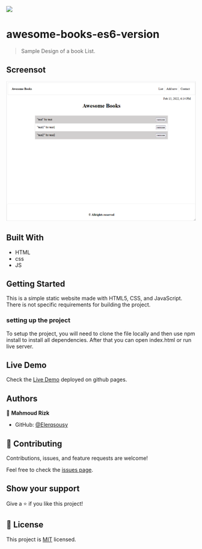 ![](https://img.shields.io/badge/Microverse-blueviolet)

# awesome-books-es6-version

> Sample Design of a book List.

## Screensot

![screenshot](./screenshot.png)

## Built With

- HTML
- css
- JS
## Getting Started

This is a simple static website made with HTML5, CSS, and JavaScript. There is not specific requirements for building the project.
### setting up the project
To setup the project, you will need to clone the file locally and then use npm install to install all dependencies. After that you can open index.html or run live server.
## Live Demo

Check the [Live Demo](https://elerqsousy.github.io/awesome-books-es6-version/) deployed on github pages.
## Authors

👤 **Mahmoud Rizk**

- GitHub: [@Elerqsousy](https://github.com/Elerqsousy)

## 🤝 Contributing

Contributions, issues, and feature requests are welcome!

Feel free to check the [issues page](../../issues/).

## Show your support

Give a ⭐️ if you like this project!

## 📝 License

This project is [MIT](./LICENSE) licensed.
